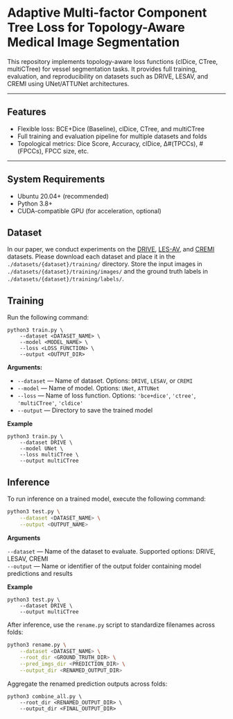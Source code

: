 # Adaptive Multi-factor Component Tree Loss for Topology-Aware Medical Image Segmentation

This repository implements topology-aware loss functions (clDice, CTree, multiCTree) for vessel segmentation tasks. It provides full training, evaluation, and reproducibility on datasets such as DRIVE, LESAV, and CREMI using UNet/ATTUNet architectures.

---

## Features

- Flexible loss: BCE+Dice (Baseline), clDice, CTree, and multiCTree
- Full training and evaluation pipeline for multiple datasets and folds
- Topological metrics: Dice Score, Accuracy, clDice, Δ#(TPCCs), #(FPCCs), FPCC size, etc.

---

## System Requirements

- Ubuntu 20.04+ (recommended)
- Python 3.8+
- CUDA-compatible GPU (for acceleration, optional)

## Dataset

In our paper, we conduct experiments on the [DRIVE](https://drive.grand-challenge.org/), [LES-AV](https://figshare.com/articles/dataset/LES-AV_dataset/11857698?file=21732282), and [CREMI](https://cremi.org/data/) datasets. Please download each dataset and place it in the `./datasets/{dataset}/training/` directory. Store the input images in `./datasets/{dataset}/training/images/` and the ground truth labels in `./datasets/{dataset}/training/labels/`.

## Training

Run the following command:
```
python3 train.py \
    --dataset <DATASET_NAME> \
    --model <MODEL_NAME> \
    --loss <LOSS_FUNCTION> \
    --output <OUTPUT_DIR>
```
**Arguments:**

- `--dataset` — Name of dataset. Options: `DRIVE`, `LESAV`, or `CREMI`  
- `--model` — Name of model. Options: `UNet`, `ATTUNet`  
- `--loss` — Name of loss function. Options: `'bce+dice'`, `'ctree'`, `'multiCTree'`, `'cldice'`  
- `--output` — Directory to save the trained model

**Example**
```
python3 train.py \
    --dataset DRIVE \
    --model UNet \
    --loss multiCTree \
    --output multiCTree
```

## Inference

To run inference on a trained model, execute the following command:

```bash
python3 test.py \
    --dataset <DATASET_NAME> \
    --output <OUTPUT_NAME>
```

**Arguments**

`--dataset` — Name of the dataset to evaluate. Supported options: DRIVE, LESAV, CREMI \
`--output` — Name or identifier of the output folder containing model predictions and results

**Example**
```
python3 test.py \
    --dataset DRIVE \
    --output multiCTree
```

After inference, use the `rename.py` script to standardize filenames across folds:

```bash
python3 rename.py \
    --dataset <DATASET_NAME> \
    --root_dir <GROUND_TRUTH_DIR> \
    --pred_imgs_dir <PREDICTION_DIR> \
    --output_dir <RENAMED_OUTPUT_DIR>
```

Aggregate the renamed prediction outputs across folds:
```
python3 combine_all.py \
    --root_dir <RENAMED_OUTPUT_DIR> \
    --output_dir <FINAL_OUTPUT_DIR>
```
